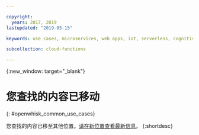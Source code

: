 ```yaml
---

copyright:
  years: 2017, 2019
lastupdated: "2019-05-15"

keywords: use cases, microservices, web apps, iot, serverless, cognitive

subcollection: cloud-functions

---
```


{:new_window: target="_blank"}
# 您查找的内容已移动
{: #openwhisk_common_use_cases}

您查找的内容已移至其他位置。[请在新位置查看最新信息](/docs/openwhisk?topic=cloud-functions-use_cases)。
{:shortdesc}
